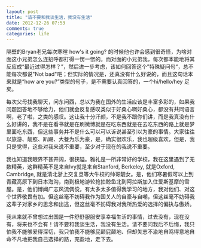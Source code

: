 ```yaml
---
layout: post
title: "请不要和我谈生活，我没有生活"
date: 2012-12-26 07:53
comments: true
categories: life
---
```


隔壁的Bryan老兄每次寒暄 how's it going? 的时候他也许会感到很奇怪，为啥对面这小兄弟怎么连招呼都打得一愣一愣的。而对面的小兄弟我，每次都本能地将其反应成“最近过得怎样？”，然后进一步考虑，该如何回答这个”特殊疑问句“，总不能每次都说"Not bad"吧；但实际的情况是，还真没有什么好说的，而且这句话本来就是“how are you?”类型的句子，是不需要认真回答的，一个hi/hello/hey 足矣。

每次父母找我聊天，问东问西，总以为我在国外的生活应该是丰富多彩的，如果我问题回答地不够给力，他们就会反复感叹类似于好桑心啊好桑心，都没有共同语言啊，老了啦，之类的感叹。这让我十分汗颜，不是我不跟你们讲，而是我真没有什么好讲的，我不是在看书就是在刷微博就是在吃东西就是在去吃东西的路上就是梦里面吃东西，但这些事务并不是什么可以可以诉说甚至引以为豪的事情。大家往往以旅游、靓照、趴踢、大餐为乐为豪，是，确实很欢乐，我也超级喜欢，但是，我只是觉得，这些对我来说不重要，至少对于现在的我说不重要。

我也知道我眼界不甚开阔，很狭隘。雅礼是一所非常好的学校，我在这里遇到了无数精英，这群精英不是来自Ivy就是来自Stanford, Berkeley, 就是Oxford, Cambridge, 就是清北浙上交复旦等大牛校的帅哥靓女。是，他们寒暑假可以上到青藏高原下到日本海沟，南到极地游轮抢拍鲸鱼北到阿拉斯加入住爱斯基摩的雪屋。是，他们博闻广志风流倜傥，有太多太多值得我学习的地方，我对他们、对这个世界敬畏有加。但这丝毫不妨碍我作为国关人的自豪与自嘲，但这丝毫不妨碍我这辈子对家乡的思念和出逃，但这丝毫不妨碍我对我所热爱的选择的偏执与傲娇。

我从来就不曾想过出国是一件舒舒服服安享幸福生活的事情，过去没有，现在没有，将来也不会有！请不要和我谈生活，我没有生活。请不要问我后不后悔，我只怕我不能够爱得深切，我只怕我不能够屁颠屁颠地、但却矢志不渝地自鸣得意地自命不凡地把我自己选择的路，充盈地，走下去。


